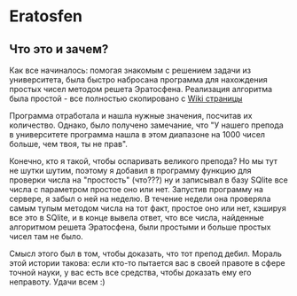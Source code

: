 # Eratosfen

## Что это и зачем?

Как все начиналось: помогая знакомым с решением задачи из университета, была быстро набросана программа для нахождения простых чисел методом решета Эратосфена. Реализация алгоритма была простой - все полностью скопировано с [Wiki страницы]( https://ru.wikipedia.org/wiki/%D0%A0%D0%B5%D1%88%D0%B5%D1%82%D0%BE_%D0%AD%D1%80%D0%B0%D1%82%D0%BE%D1%81%D1%84%D0%B5%D0%BD%D0%B0) 

Программа отработала и нашла нужные значения, посчитав их количество. Однако, было получено замечание, что "У нашего препода в университете программа нашла в этом диапазоне на 1000 чисел больше, чем твоя, ты не прав".

Конечно, кто я такой, чтобы оспаривать великого препода? Но мы тут не шутки шутим, поэтому я добавил в программу функцию для проверки числа на "простость" (что???) ну и записывал в базу SQlite все числа с параметром простое оно или нет. Запустив программу на сервере, я забыл о ней на неделю. В течение недели она проверяла самым тупым методом числа на тот факт, простое оно или нет, кэшируя все это в SQlite, и в конце вывела ответ, что все числа, найденные алгоритмом решета Эратосфена, были простыми и больше простых чисел там не было.

Смысл этого был в том, чтобы доказать, что тот препод дебил. Мораль этой истории такова: если кто-то пытается вас в своей правоте в сфере точной науки, у вас есть все средства, чтобы доказать ему его неправоту. Удачи всем :)
